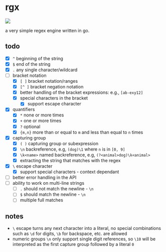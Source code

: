 # rgx

![](https://github.com/rhaeguard/rgx/actions/workflows/go.yml/badge.svg)

a very simple regex engine written in go.

## todo

- [x] `^` beginning of the string
- [x] `$` end of the string
- [x] `.` any single character/wildcard
- [ ] bracket notation
  - [x] `[ ]` bracket notation/ranges
  - [x] `[^ ]` bracket negation notation
  - [x] better handling of the bracket expressions: e.g., `[ab-exy12]`
  - [x] special characters in the bracket
    - [x] support escape character
- [x] quantifiers
  - [x] `*` none or more times
  - [x] `+` one or more times
  - [x] `?` optional
  - [x] `{m,n}` more than or equal to `m` and less than equal to `n` times
- [x] capturing group
  - [x] `( )` capturing group or subexpression
  - [x] `\n` backreference, e.g, `(dog)\1` where `n` is in `[0, 9]`
  - [x] `\k<name>` named backreference, e.g, `(?<animal>dog)\k<animal>`
  - [x] extracting the string that matches with the regex
- [x] `\` escape character
  - [x] support special characters - context dependant
- [ ] better error handling in the API
- [ ] ability to work on multi-line strings
  - [ ] `.` should not match the newline - `\n`
  - [ ] `$` should match the newline - `\n`
  - [ ] multiple full matches

## notes

- `\` escape turns any next character into a literal, no special combinations such as `\d` for digits, `\b` for backspace, etc. are allowed
- numeric groups `\n` only support single digit references, so `\10` will be interpreted as the first capture group followed by a literal `0`